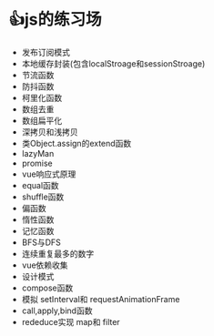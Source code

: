# :+1:js的练习场

+ 发布订阅模式
+ 本地缓存封装(包含localStroage和sessionStroage)
+ 节流函数
+ 防抖函数
+ 柯里化函数
+ 数组去重
+ 数组扁平化
+ 深拷贝和浅拷贝
+ 类Object.assign的extend函数
+ lazyMan
+ promise
+ vue响应式原理
+ equal函数
+ shuffle函数
+ 偏函数
+ 惰性函数
+ 记忆函数
+ BFS与DFS
+ 连续重复最多的数字
+ vue依赖收集
+ 设计模式
+ compose函数
+ 模拟 setInterval和 requestAnimationFrame
+ call,apply,bind函数
+ rededuce实现 map和 filter
